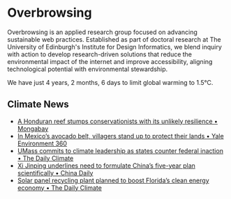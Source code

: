 # Overbrowsing

Overbrowsing is an applied research group focused on advancing sustainable web practices. Established as part of doctoral research at The University of Edinburgh's Institute for Design Informatics, we blend inquiry with action to develop research-driven solutions that reduce the environmental impact of the internet and improve accessibility, aligning technological potential with environmental stewardship.

<!-- clock-time -->
We have just 4 years, 2 months, 6 days to limit global warming to 1.5°C.
<!-- /clock-time -->

## Climate News
<!-- clock-news -->
- [A Honduran reef stumps conservationists with its unlikely resilience • Mongabay](https://news.mongabay.com/2025/05/a-honduran-reef-stumps-conservationists-with-its-unlikely-resilience/ )
- [In Mexico’s avocado belt, villagers stand up to protect their lands • Yale Environment 360](https://e360.yale.edu/features/mexico-indigenous-avocado-growers)
- [UMass commits to climate leadership as states counter federal inaction • The Daily Climate](https://www.dailyclimate.org/umass-commits-to-climate-leadership-as-states-counter-federal-inaction-2671877220.html )
- [Xi Jinping underlines need to formulate China’s five-year plan scientifically • China Daily](https://www.chinadaily.com.cn/a/202505/01/WS6812aa37a310a04af22bd27e.html )
- [Solar panel recycling plant planned to boost Florida’s clean energy economy • The Daily Climate](https://www.dailyclimate.org/solar-panel-recycling-plant-planned-to-boost-floridas-clean-energy-economy-2671877237.html )
<!-- /clock-news -->
